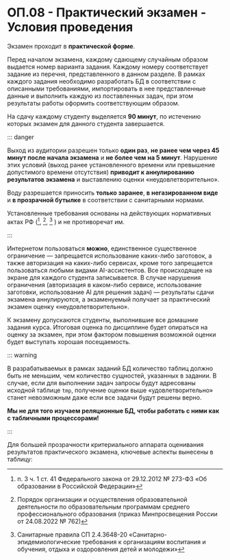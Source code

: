# ОП.08 - Практический экзамен - Условия проведения

Экзамен проходит в __практической форме__.

Перед началом экзамена, каждому сдающему случайным образом выдается номер варианта задания. Каждому номеру соответствует задание из перечня, представленного в данном разделе. В рамках каждого задания необходимо разработать БД в соответствии с описанными требованиями, импортировать в нее представленные данные и выполнить каждую из поставленных задач, при этом результаты работы оформить соответствующим образом.

На сдачу каждому студенту выделяется __90 минут__, по истечению которых экзамен для данного студента завершается.

::: danger

Выход из аудитории разрешен только __один раз__, __не ранее чем через 45 минут после начала экзамена__ и __не более чем на 5 минут__. Нарушение этих условий (выход ранее установленного времени или превышение допустимого времени отсутствия) **приводит к аннулированию результатов экзамена** и выставлению оценки «неудовлетворительно».

Воду разрешается приносить **только заранее**, **в негазированном виде** и **в прозрачной бутылке** в соответствии с санитарными нормами.

Установленные требования основаны на действующих нормативных актах РФ ([^1], [^2], [^3] ) и не противоречат им.

:::

Интернетом пользоваться __можно__, единственное существенное ограничение — запрещается использование каких-либо заготовок, а также авторизация на каких-либо сервисах, кроме того запрещается пользоваться любыми видами AI-ассистентов. Все происходящее на экране для каждого студента записывается. В случае нарушения ограничения (авторизация в каком-либо сервисе, использование заготовки, использование AI для решения задач) — результаты сдачи экзамена аннулируются, а экзаменуемый получает за практический экзамен оценку «неудовлетворительно».

К экзамену допускаются студенты, выполнившие все домашние задания курса. Итоговая оценка по дисциплине будет опираться на оценку за экзамен, при этом фактором повышения возможной оценки будет выступать хорошая посещаемость.

::: warning

В разрабатываемых в рамках заданий БД количество таблиц должно быть не меньшим, чем количество сущностей, указанных в задании. В случае, если для выполнении задач запросы будут адресованы исходной таблице `tmp`, получение оценки выше «удовлетворительно» станет невозможным даже если все задачи будут решены верно.

__Мы не для того изучаем реляционные БД, чтобы работать с ними как с табличными процессорами!__

:::

Для большей прозрачности критериального аппарата оценивания результатов практического экзамена, ключевые аспекты вынесены в таблицу:

<!-- @include: ./includes/_exam_criteria.html -->

[^1]: п. 3 ч. 1 ст. 41 Федерального закона от 29.12.2012 № 273-ФЗ «Об образовании в Российской Федерации»
[^2]: Порядок организации и осуществления образовательной деятельности по образовательным программам среднего профессионального образования (приказ Минпросвещения России от 24.08.2022 № 762)
[^3]: Санитарные правила СП 2.4.3648-20 «Санитарно-эпидемиологические требования к организациям воспитания и обучения, отдыха и оздоровления детей и молодежи»
